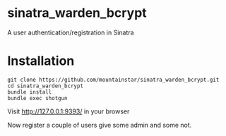 # sinatra_warden_bcrypt
A user authentication/registration in Sinatra

# Installation
```shell
git clone https://github.com/mountainstar/sinatra_warden_bcrypt.git
cd sinatra_warden_bcrypt
bundle install
bundle exec shotgun
```

Visit http://127.0.0.1:9393/ in your browser

Now register a couple of users give some admin and some not. 